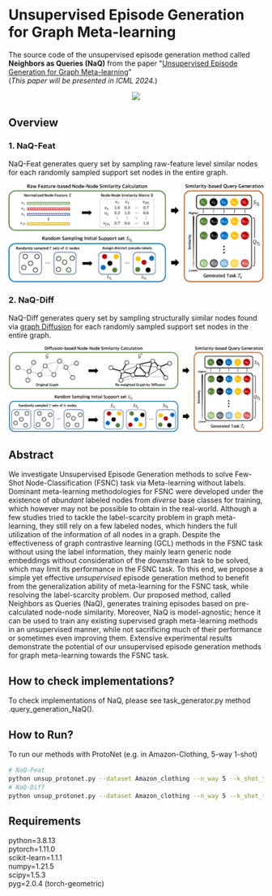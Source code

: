# Unsupervised Episode Generation for Graph Meta-learning
The source code of the unsupervised episode generation method called **Neighbors as Queries (NaQ)** from the paper "[Unsupervised Episode Generation for Graph Meta-learning](https://arxiv.org/abs/2306.15217)"  
(_This paper will be presented in ICML 2024._)

<p align="center">   
    <a href="https://pytorch.org/" alt="PyTorch">
      <img src="https://img.shields.io/badge/PyTorch-%23EE4C2C.svg?e&logo=PyTorch&logoColor=white" /></a>
</p>

## Overview
### 1. NaQ-Feat
NaQ-Feat generates query set by sampling raw-feature level similar nodes for each randomly sampled support set nodes in the entire graph.
<p align="center"><img width="700" src="./images/NaQ-Feat_Figure.png"></p>

### 2. NaQ-Diff
NaQ-Diff generates query set by sampling structurally similar nodes found via [graph Diffusion](https://arxiv.org/abs/1911.05485) for each randomly sampled support set nodes in the entire graph.
<p align="center"><img width="700" src="./images/NaQ-Diff_Figure.png"></p>

## Abstract
We investigate Unsupervised Episode Generation methods to solve Few-Shot Node-Classification (FSNC) task via Meta-learning without labels. Dominant meta-learning methodologies for FSNC were developed under the existence of _abundant_ labeled nodes from _diverse_ base classes for training, which however may not be possible to obtain in the real-world. Although a few studies tried to tackle the label-scarcity problem in graph meta-learning, they still rely on a few labeled nodes, which hinders the full utilization of the information of all nodes in a graph. 
Despite the effectiveness of graph contrastive learning (GCL) methods in the FSNC task without using the label information, they mainly learn generic node embeddings without consideration of the downstream task to be solved, which may limit its performance in the FSNC task.
To this end, we propose a simple yet effective _unsupervised_ episode generation method to benefit from the generalization ability of meta-learning for the FSNC task, while resolving the label-scarcity problem.
Our proposed method, called Neighbors as Queries (NaQ), generates training episodes based on pre-calculated node-node similarity. Moreover, NaQ is model-agnostic; hence it can be used to train any existing supervised graph meta-learning methods in an unsupervised manner, while not sacrificing much of their performance or sometimes even improving them.
Extensive experimental results demonstrate the potential of our unsupervised episode generation methods for graph meta-learning towards the FSNC task.

## How to check implementations?
To check implementations of NaQ, please see task_generator.py method .query_generation_NaQ().

## How to Run?
To run our methods with ProtoNet (e.g. in Amazon-Clothing, 5-way 1-shot)
```bash
# NaQ-Feat
python unsup_protonet.py --dataset Amazon_clothing --n_way 5 --k_shot_test 1 --query_generation NaQ --type feature --lr 1e-4
# NaQ-Diff
python unsup_protonet.py --dataset Amazon_clothing --n_way 5 --k_shot_test 1 --query_generation NaQ --type diffusion --lr 1e-4
```

## Requirements
python=3.8.13  
pytorch=1.11.0  
scikit-learn=1.1.1  
numpy=1.21.5  
scipy=1.5.3  
pyg=2.0.4 (torch-geometric)  
